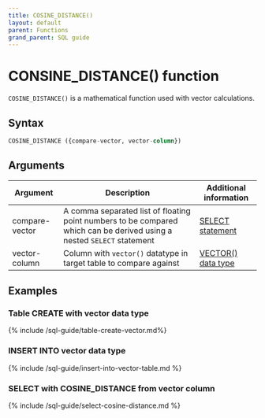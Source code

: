 ```yaml
---
title: COSINE_DISTANCE()
layout: default
parent: Functions
grand_parent: SQL guide
---
```

# CONSINE_DISTANCE() function

`COSINE_DISTANCE()` is a mathematical function used with vector calculations.

## Syntax

```sql
COSINE_DISTANCE ({compare-vector, vector-column})
```

## Arguments

| Argument | Description | Additional information |
|---|---|---|
| compare-vector | A comma separated list of floating point numbers to be compared which can be derived using a nested `SELECT` statement | [SELECT statement](/docs/sql-guide/statements/statement-select) |
| vector-column | Column with `vector()` datatype in target table to compare against | [VECTOR() data type](/docs/sql-guide/data-types/data-type-vector) |

## Examples

### Table CREATE with vector data type

{% include /sql-guide/table-create-vector.md%}

### INSERT INTO vector data type

{% include /sql-guide/insert-into-vector-table.md %}

### SELECT with COSINE_DISTANCE from vector column

{% include /sql-guide/select-cosine-distance.md %}
